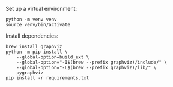 Set up a virtual environment:
```shell
python -m venv venv
source venv/bin/activate
```
Install dependencies:
```shell
brew install graphviz
python -m pip install \
    --global-option=build_ext \
    --global-option="-I$(brew --prefix graphviz)/include/" \
    --global-option="-L$(brew --prefix graphviz)/lib/" \
    pygraphviz
pip install -r requirements.txt
```
